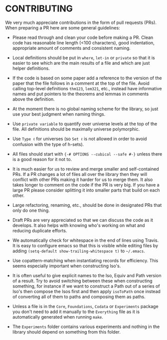 CONTRIBUTING
============

We very much appreciate contributions in the form of pull requests (PRs).
When preparing a PR here are some general guidelines:

- Please read through and clean your code before making a PR. Clean
  code has reasonable line length (<100 characters), good indentation,
  appropriate amount of comments and consistent naming.

- Local definitions should be put in `where`, `let-in` or `private` so
  that it is easier to see which are the main results of a file and
  which are just helper definitions.

- If the code is based on some paper add a reference to the version of
  the paper that the file follows in a comment at the top of the
  file. Avoid calling top-level definitions `thm123`, `lem321`, etc.,
  instead have informative names and put pointers to the theorems and
  lemmas in comments above the definition.

- At the moment there is no global naming scheme for the library, so
  just use your best judgment when naming things.

- Use `private variable` to quantify over universe levels at the top
  of the file. All definitions should be maximally universe
  polymorphic.

- Use `Type ℓ` for universes (so `Set ℓ` is not allowed in order to
  avoid confusion with the type of h-sets).

- All files should start with `{-# OPTIONS --cubical --safe #-}`
  unless there is a good reason for it not to.

- It is much easier for us to review and merge smaller and
  self-contained PRs. If a PR changes a lot of files all over the
  library then they will conflict with other PRs making it harder for
  us to merge them. It also takes longer to comment on the code
  if the PR is very big. If you have a large PR please consider
  splitting it into smaller parts that build on each other.

- Large refactoring, renaming, etc., should be done in designated PRs
  that only do one thing.

- Draft PRs are very appreciated so that we can discuss the code as it
  develops. It also helps with knowing who's working on what and
  reducing duplicate efforts.

- We automatically check for whitespace in the end of lines using
  Travis. It is easy to configure emacs so that this is visible while
  editing files by adding `(setq-default show-trailing-whitespace t)`
  to `~/.emacs`.

- Use copattern-matching when instantiating records for efficiency.
  This seems especially important when constructing Iso's.

- It is often useful to give explicit names to the Iso, Equiv and Path
  version of a result. Try to avoid switching between these when
  constructing something, for instance if we want to construct a Path
  out of a series of Iso's then compose the Isos first and then apply
  `isoToPath` once instead of converting all of them to paths and
  composing them as paths.

- Unless a file is in the `Core`, `Foundations`, `Codata` or
  `Experiments` package you don't need to add it manually to the
  `Everything` file as it is automatically generated when running
  `make`.

- The `Experiments` folder contains various experiments and nothing in
  the library should depend on something from this folder.
